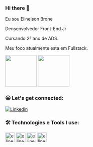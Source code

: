 ### Hi there 👋

Eu sou Elinelson Brone

Densenvolvedor Front-End Jr

Cursando 2ª ano de ADS.

Meu foco atualmente esta em Fullstack.

<div>
  
  <img height="100em" src="https://github-readme-stats.vercel.app/api?username=elinelsonbrone&theme=nightowl&show_icons=true"/>
  <img height="100em" src="https://github-readme-stats.vercel.app/api/top-langs/?username=elinelsonbrone&layout=compact&theme=nightowl"/>
  
  </div>

### 😀 Let's get connected:  

[![Linkedin](https://img.shields.io/badge/LinkedIn-0077B5?style=for-the-badge&logo=linkedin&logoColor=white)](https://www.linkedin.com/in/elinelson-brone)

### 🛠 Technologies e Tools I use:

<div>
  <img align="center" alt="elinelson-html" height="30" widht="40" 
       src="https://cdn.jsdelivr.net/gh/devicons/devicon/icons/html5/html5-original.svg"/>
   <img align="center" alt="elinelson-css" height="30" widht="40" 
       src="https://cdn.jsdelivr.net/gh/devicons/devicon/icons/css3/css3-original.svg"/>
   <img align="center" alt="elinelson-css" height="30" widht="40" 
       src="https://cdn.jsdelivr.net/gh/devicons/devicon/icons/javascript/javascript-original.svg"/>
   <img align="center" alt="elinelson-java" height="30" widht="40" src="https://cdn.jsdelivr.net/gh/devicons/devicon/icons/java/java-original.svg"/>
 
  </div>
 

